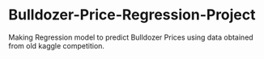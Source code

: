 # Bulldozer-Price-Regression-Project
Making Regression model to predict Bulldozer Prices using data obtained from old kaggle competition.
